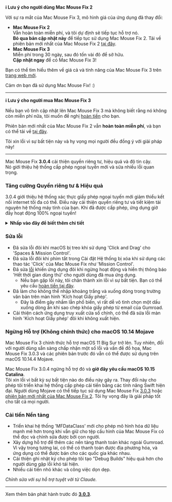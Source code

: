 **ℹ️ Lưu ý cho người dùng Mac Mouse Fix 2**

Với sự ra mắt của Mac Mouse Fix 3, mô hình giá của ứng dụng đã thay đổi:

- **Mac Mouse Fix 2**\
Vẫn hoàn toàn miễn phí, và tôi dự định sẽ tiếp tục hỗ trợ nó.\
**Bỏ qua bản cập nhật này** để tiếp tục sử dụng Mac Mouse Fix 2. Tải về phiên bản mới nhất của Mac Mouse Fix 2 [tại đây](https://redirect.macmousefix.com/?target=mmf2-latest).
- **Mac Mouse Fix 3**\
Miễn phí trong 30 ngày, sau đó tốn vài đô để sở hữu.\
**Cập nhật ngay** để có Mac Mouse Fix 3!

Bạn có thể tìm hiểu thêm về giá cả và tính năng của Mac Mouse Fix 3 trên [trang web mới](https://macmousefix.com/).

Cảm ơn bạn đã sử dụng Mac Mouse Fix! :)

---

**ℹ️ Lưu ý cho người mua Mac Mouse Fix 3**

Nếu bạn vô tình cập nhật lên Mac Mouse Fix 3 mà không biết rằng nó không còn miễn phí nữa, tôi muốn đề nghị [hoàn tiền](https://redirect.macmousefix.com/?target=mmf-apply-for-refund) cho bạn.

Phiên bản mới nhất của Mac Mouse Fix 2 vẫn **hoàn toàn miễn phí**, và bạn có thể tải về [tại đây](https://redirect.macmousefix.com/?target=mmf2-latest).

Tôi xin lỗi vì sự bất tiện này và hy vọng mọi người đều đồng ý với giải pháp này!

---

Mac Mouse Fix **3.0.4** cải thiện quyền riêng tư, hiệu quả và độ tin cậy.\
Nó giới thiệu hệ thống cấp phép ngoại tuyến mới và sửa nhiều lỗi quan trọng.

### Tăng cường Quyền riêng tư & Hiệu quả

3.0.4 giới thiệu hệ thống xác thực giấy phép ngoại tuyến mới giảm thiểu kết nối internet tối đa có thể.
Điều này cải thiện quyền riêng tư và tiết kiệm tài nguyên hệ thống máy tính của bạn.
Khi đã được cấp phép, ứng dụng giờ đây hoạt động 100% ngoại tuyến!

<details>
<summary><b>Nhấp vào đây để biết thêm chi tiết</b></summary>
Các phiên bản trước xác thực giấy phép trực tuyến mỗi lần khởi động, có thể cho phép nhật ký kết nối được lưu trữ bởi máy chủ bên thứ ba (GitHub và Gumroad). Hệ thống mới loại bỏ các kết nối không cần thiết – sau khi kích hoạt giấy phép ban đầu, nó chỉ kết nối internet nếu dữ liệu giấy phép cục bộ bị hỏng.
<br><br>
Mặc dù tôi chưa bao giờ ghi lại hành vi người dùng, nhưng về mặt lý thuyết, hệ thống trước đây cho phép máy chủ bên thứ ba ghi lại địa chỉ IP và thời gian kết nối. Gumroad cũng có thể ghi lại khóa giấy phép của bạn và có thể liên kết nó với bất kỳ thông tin cá nhân nào họ ghi lại về bạn khi bạn mua Mac Mouse Fix.
<br><br>
Tôi đã không xem xét những vấn đề riêng tư tinh tế này khi xây dựng hệ thống cấp phép ban đầu, nhưng giờ đây, Mac Mouse Fix đã riêng tư và không cần internet nhất có thể!
<br><br>
Xem thêm <a href=https://gumroad.com/privacy>chính sách quyền riêng tư của Gumroad</a> và <a href=https://github.com/noah-nuebling/mac-mouse-fix/issues/976#issuecomment-2140955801>bình luận trên GitHub</a> của tôi.

</details>

### Sửa lỗi

- Đã sửa lỗi đôi khi macOS bị treo khi sử dụng 'Click and Drag' cho 'Spaces & Mission Control'.
- Đã sửa lỗi đôi khi phím tắt trong Cài đặt Hệ thống bị xóa khi sử dụng các thao tác 'Click' của Mac Mouse Fix như 'Mission Control'.
- Đã sửa [lỗi](https://github.com/noah-nuebling/mac-mouse-fix/issues?q=state%3Aopen%20label%3A%22%27Free%20days%20are%20over%27%20bug%22) khiến ứng dụng đôi khi ngừng hoạt động và hiển thị thông báo 'Hết thời gian dùng thử' cho người dùng đã mua ứng dụng.
    - Nếu bạn gặp lỗi này, tôi chân thành xin lỗi vì sự bất tiện. Bạn có thể yêu cầu [hoàn tiền tại đây](https://redirect.macmousefix.com/?message=&target=mmf-apply-for-refund).
- Đã làm cho không thể nhập khoảng trắng và xuống dòng trong trường văn bản trên màn hình 'Kích hoạt Giấy phép'.
    - Đây là điểm gây nhầm lẫn phổ biến, vì rất dễ vô tình chọn một dấu xuống dòng ẩn khi sao chép khóa giấy phép từ email của Gumroad.
- Cải thiện cách ứng dụng truy xuất cửa sổ chính, có thể đã sửa lỗi màn hình 'Kích hoạt Giấy phép' đôi khi không xuất hiện.

### Ngừng Hỗ trợ (Không chính thức) cho macOS 10.14 Mojave

Mac Mouse Fix 3 chính thức hỗ trợ macOS 11 Big Sur trở lên. Tuy nhiên, đối với người dùng sẵn sàng chấp nhận một số lỗi và vấn đề đồ họa, Mac Mouse Fix 3.0.3 và các phiên bản trước đó vẫn có thể được sử dụng trên macOS 10.14.4 Mojave.

Mac Mouse Fix 3.0.4 ngừng hỗ trợ đó và **giờ đây yêu cầu macOS 10.15 Catalina**.\
Tôi xin lỗi vì bất kỳ sự bất tiện nào do điều này gây ra. Thay đổi này cho phép tôi triển khai hệ thống cấp phép cải tiến bằng các tính năng Swift hiện đại. Người dùng Mojave có thể tiếp tục sử dụng Mac Mouse Fix [3.0.3](https://github.com/noah-nuebling/mac-mouse-fix/releases/tag/3.0.3) hoặc [phiên bản mới nhất của Mac Mouse Fix 2](https://redirect.macmousefix.com/?target=mmf2-latest). Tôi hy vọng đây là giải pháp tốt cho tất cả mọi người.

### Cải tiến Nền tảng

- Triển khai hệ thống 'MFDataClass' mới cho phép mô hình hóa dữ liệu mạnh mẽ hơn trong khi vẫn giữ cho tệp cấu hình của Mac Mouse Fix có thể đọc và chỉnh sửa được bởi con người.
- Xây dựng hỗ trợ để thêm các nền tảng thanh toán khác ngoài Gumroad. Vì vậy trong tương lai, có thể có thanh toán được địa phương hóa, và ứng dụng có thể được bán cho các quốc gia khác nhau.
- Cải thiện ghi nhật ký cho phép tôi tạo "Debug Builds" hiệu quả hơn cho người dùng gặp lỗi khó tái hiện.
- Nhiều cải tiến nhỏ khác và công việc dọn dẹp.

*Chỉnh sửa với sự hỗ trợ tuyệt vời từ Claude.*

---

Xem thêm bản phát hành trước đó [**3.0.3**](https://github.com/noah-nuebling/mac-mouse-fix/releases/tag/3.0.3).